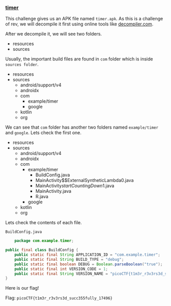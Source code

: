 ### [timer](https://play.picoctf.org/practice/challenge/381)

This challenge gives us an APK file named `timer.apk`. As this is a challenge of rev, we will decompile it first using online tools like [decompiler.com](https://www.decompiler.com/).

After we decompile it, we will see two folders.

- resources
- sources

Usually, the important build files are found in `com` folder which is inside `sources folder`.

- resources
- sources
    - android/support/v4 	
    - androidx 	
    - com
        - example/timer 	
        - google
    - kotlin 	
    - org

We can see that `com` folder has another two folders named `example/timer` and `google`. Lets check the first one. 

- resources
- sources
    - android/support/v4 	
    - androidx 	
    - com
        - example/timer
            - BuildConfig.java 	
            - MainActivity$$ExternalSyntheticLambda0.java 	
            - MainActivity$startCountingDown$1.java 	
            - MainActivity.java 	
            - R.java	
        - google
    - kotlin 	
    - org

Lets check the contents of each file.

`BuildConfig.java`

```java
    package com.example.timer;

public final class BuildConfig {
    public static final String APPLICATION_ID = "com.example.timer";
    public static final String BUILD_TYPE = "debug";
    public static final boolean DEBUG = Boolean.parseBoolean("true");
    public static final int VERSION_CODE = 1;
    public static final String VERSION_NAME = "picoCTF{t1m3r_r3v3rs3d_succ355fully_17496}";
}
```

Here is our flag!

Flag: `picoCTF{t1m3r_r3v3rs3d_succ355fully_17496}`
